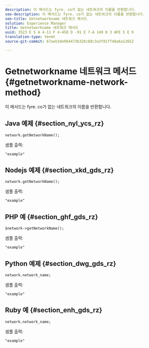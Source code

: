```yaml
---
description: 이 메서드는 fyre. co가 없는 네트워크의 이름을 반환합니다.
seo-description: 이 메서드는 fyre. co가 없는 네트워크의 이름을 반환합니다.
seo-title: Getnetworkname 네트워크 메서드
solution: Experience Manager
title: Getnetworkname 네트워크 메서드
uuid: 3523 E 5 A 4-11 F 4-458 D -91 E 7-A 149 D 3 AFE 5 E 9
translation-type: tm+mt
source-git-commit: 67aeb3de964473b326c88c3a3f81ff48a6a12652

---
```



# Getnetworkname 네트워크 메서드{#getnetworkname-network-method}

이 메서드는 fyre. co가 없는 네트워크의 이름을 반환합니다.

## Java 예제 {#section_nyl_ycs_rz}

```
network.getNetworkName();
```

샘플 출력:

```
"example" 
```

## Nodejs 예제 {#section_xkd_gds_rz}

```
network.getNetworkName();
```

샘플 출력:

```
"example" 
```

## PHP 예 {#section_ghf_gds_rz}

```
$network->getNetworkName(); 
```

샘플 출력:

```
"example" 
```

## Python 예제 {#section_dwg_gds_rz}

```
network.network_name; 
```

샘플 출력:

```
"example" 
```

## Ruby 예 {#section_enh_gds_rz}

```
network.network_name; 
```

샘플 출력:

```
"example" 
```

